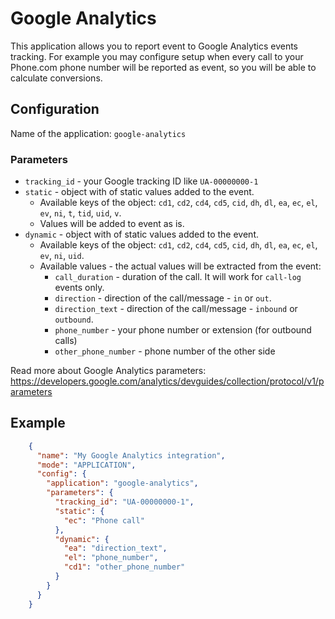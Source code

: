 # Google Analytics

This application allows you to report event to Google Analytics events tracking. For example you may configure setup when every call to your Phone.com phone number will be reported as event, so you will be able to calculate conversions.

## Configuration

Name of the application: `google-analytics`

### Parameters

* `tracking_id` - your Google tracking ID like `UA-00000000-1`
* `static` - object with of static values added to the event.
    * Available keys of the object: `cd1`, `cd2`, `cd4`, `cd5`, `cid`, `dh`, `dl`, `ea`, `ec`, `el`, `ev`, `ni`, `t`, `tid`, `uid`, `v`.
    * Values will be added to event as is.
* `dynamic` - object with of static values added to the event.
    * Available keys of the object: `cd1`, `cd2`, `cd4`, `cd5`, `cid`, `dh`, `dl`, `ea`, `ec`, `el`, `ev`, `ni`, `uid`.
    * Available values - the actual values will be extracted from the event: 
        * `call_duration` - duration of the call. It will work for `call-log` events only.
        * `direction` - direction of the call/message - `in` or `out`.
        * `direction_text` - direction of the call/message - `inbound` or `outbound`.
        * `phone_number` - your phone number or extension (for outbound calls)
        * `other_phone_number` - phone number of the other side

Read more about Google Analytics parameters: https://developers.google.com/analytics/devguides/collection/protocol/v1/parameters

## Example

```json
    {
      "name": "My Google Analytics integration",
      "mode": "APPLICATION",
      "config": {
        "application": "google-analytics",
        "parameters": {
          "tracking_id": "UA-00000000-1",
          "static": {
            "ec": "Phone call"
          },
          "dynamic": {
            "ea": "direction_text",
            "el": "phone_number",
            "cd1": "other_phone_number"
          }
        }
      }
    }
```